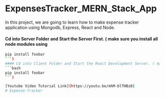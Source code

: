 # ExpensesTracker_MERN_Stack_App
In this project, we are going to learn how to make expense tracker application using Mongodb, Express, React and Node.


#### Cd into Server Folder and Start the Server First. ( make sure you install all node modules using 
```bash
pip install foobar
```)
#### Cd into Client Folder and Start the React Development Server. ( make sure you install all node modules using 
```bash
pip install foobar
```)

[Youtube Video Tutorial Link](https://youtu.be/mhM-blTHBz8)
# Expense-Tracker
